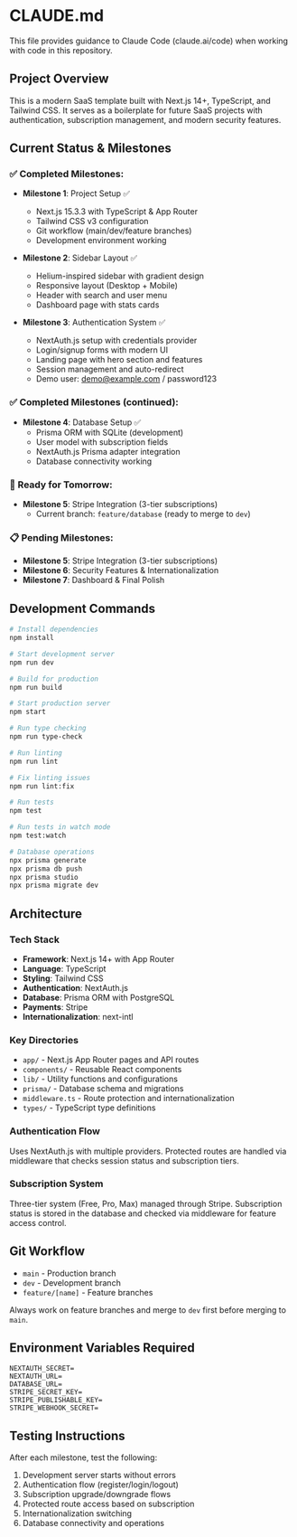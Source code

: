# CLAUDE.md

This file provides guidance to Claude Code (claude.ai/code) when working with code in this repository.

## Project Overview

This is a modern SaaS template built with Next.js 14+, TypeScript, and Tailwind CSS. It serves as a boilerplate for future SaaS projects with authentication, subscription management, and modern security features.

## Current Status & Milestones

### ✅ Completed Milestones:
- **Milestone 1**: Project Setup ✅
  - Next.js 15.3.3 with TypeScript & App Router
  - Tailwind CSS v3 configuration 
  - Git workflow (main/dev/feature branches)
  - Development environment working

- **Milestone 2**: Sidebar Layout ✅
  - Helium-inspired sidebar with gradient design
  - Responsive layout (Desktop + Mobile)
  - Header with search and user menu
  - Dashboard page with stats cards

- **Milestone 3**: Authentication System ✅
  - NextAuth.js setup with credentials provider
  - Login/signup forms with modern UI
  - Landing page with hero section and features
  - Session management and auto-redirect
  - Demo user: demo@example.com / password123

### ✅ Completed Milestones (continued):
- **Milestone 4**: Database Setup ✅
  - Prisma ORM with SQLite (development)
  - User model with subscription fields
  - NextAuth.js Prisma adapter integration
  - Database connectivity working

### 🚧 Ready for Tomorrow:
- **Milestone 5**: Stripe Integration (3-tier subscriptions)
  - Current branch: `feature/database` (ready to merge to `dev`)

### 📋 Pending Milestones:
- **Milestone 5**: Stripe Integration (3-tier subscriptions)
- **Milestone 6**: Security Features & Internationalization
- **Milestone 7**: Dashboard & Final Polish

## Development Commands

```bash
# Install dependencies
npm install

# Start development server
npm run dev

# Build for production
npm run build

# Start production server
npm start

# Run type checking
npm run type-check

# Run linting
npm run lint

# Fix linting issues
npm run lint:fix

# Run tests
npm test

# Run tests in watch mode
npm test:watch

# Database operations
npx prisma generate
npx prisma db push
npx prisma studio
npx prisma migrate dev
```

## Architecture

### Tech Stack
- **Framework**: Next.js 14+ with App Router
- **Language**: TypeScript
- **Styling**: Tailwind CSS
- **Authentication**: NextAuth.js
- **Database**: Prisma ORM with PostgreSQL
- **Payments**: Stripe
- **Internationalization**: next-intl

### Key Directories
- `app/` - Next.js App Router pages and API routes
- `components/` - Reusable React components
- `lib/` - Utility functions and configurations
- `prisma/` - Database schema and migrations
- `middleware.ts` - Route protection and internationalization
- `types/` - TypeScript type definitions

### Authentication Flow
Uses NextAuth.js with multiple providers. Protected routes are handled via middleware that checks session status and subscription tiers.

### Subscription System
Three-tier system (Free, Pro, Max) managed through Stripe. Subscription status is stored in the database and checked via middleware for feature access control.

## Git Workflow

- `main` - Production branch
- `dev` - Development branch
- `feature/[name]` - Feature branches

Always work on feature branches and merge to `dev` first before merging to `main`.

## Environment Variables Required

```env
NEXTAUTH_SECRET=
NEXTAUTH_URL=
DATABASE_URL=
STRIPE_SECRET_KEY=
STRIPE_PUBLISHABLE_KEY=
STRIPE_WEBHOOK_SECRET=
```

## Testing Instructions

After each milestone, test the following:
1. Development server starts without errors
2. Authentication flow (register/login/logout)
3. Subscription upgrade/downgrade flows
4. Protected route access based on subscription
5. Internationalization switching
6. Database connectivity and operations